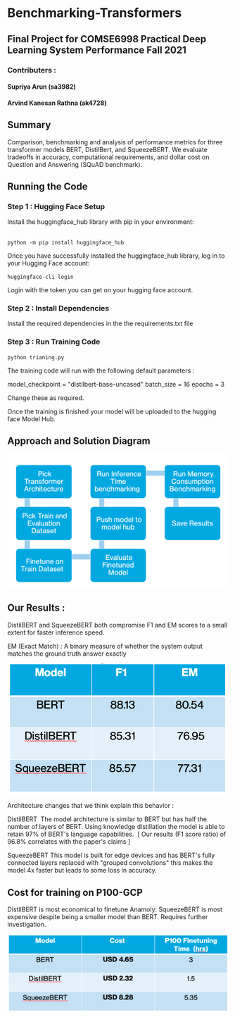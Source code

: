 # Benchmarking-Transformers

## Final Project for COMSE6998 Practical Deep Learning System Performance Fall 2021

### Contributers :
#### Supriya Arun (sa3982) 
#### Arvind Kanesan Rathna (ak4728)


## Summary 

Comparison, benchmarking and analysis of performance metrics for three transformer models BERT, DistilBert, and SqueezeBERT. We evaluate tradeoffs in accuracy, computational requirements, and dollar cost on Question and Answering (SQuAD benchmark). 

## Running the Code 

### Step 1 : Hugging Face Setup 

Install the huggingface_hub library with pip in your environment:

```

python -m pip install huggingface_hub

```

Once you have successfully installed the huggingface_hub library, log in to your Hugging Face account:

```
huggingface-cli login
```
Login with the token you can get on your hugging face account. 

### Step 2 : Install Dependencies 

Install the required dependencies in the the requirements.txt file 

### Step 3 : Run Training Code 

```
python trianing.py

```

The training code will run with the following default parameters : 

model_checkpoint = "distilbert-base-uncased"
batch_size = 16
epochs = 3

Change these as required. 

Once the training is finished your model will be uploaded to the hugging face Model Hub. 

## Approach and Solution Diagram

![alt text](https://github.com/supriyaarun27/COMSE6998-Benchmarking-Transformers/blob/main/assets/flowchart.png?raw=true)


## Our Results :

DistilBERT and SqueezeBERT both compromise F1 and EM scores to a small extent for faster inference speed. 

EM (Exact Match) : A binary measure of whether the system output matches the ground truth answer exactly

![alt text](https://github.com/supriyaarun27/COMSE6998-Benchmarking-Transformers/blob/main/assets/metrics.png?raw=true)


Architecture changes that we think explain this behavior : 

DistilBERT 
The model architecture is similar to BERT but has half the number of layers of BERT. Using knowledge distillation the model is able to retain 97% of BERT's language capabilities. 
[ Our results (F1 score ratio) of 96.8% correlates with the paper's claims ]

SqueezeBERT
This model is built for edge devices and has BERT's fully connected layers replaced with "grouped convolutions" this makes the model 4x faster but leads to some loss in accuracy.  

## Cost for training on P100-GCP

DistilBERT is most economical to finetune
Anamoly: SqueezeBERT is most expensive despite being a smaller model than BERT. Requires further investigation.

![alt text](https://github.com/supriyaarun27/COMSE6998-Benchmarking-Transformers/blob/main/assets/cost.png?raw=true)

